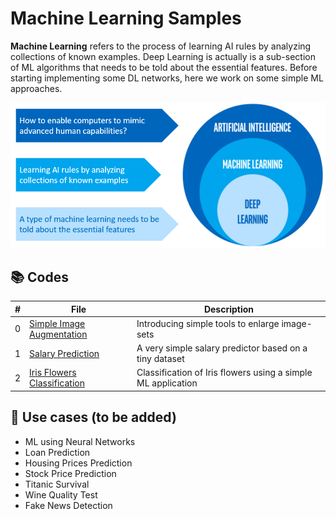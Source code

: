 # Machine Learning Samples

**Machine Learning** refers to the process of learning AI rules by analyzing collections of known examples. Deep Learning is actually is a sub-section of ML algorithms that needs to be told about the essential features. Before starting implementing some DL networks, here we work on some simple ML approaches.

![ML](https://github.com/alitourani/deep-learning-from-scratch/blob/main/_content/AliTourani-DeepLearningFromScratch-MachineLearning.png "ML")

## 📚 Codes

| #   | File                                                                                                                                                | Description                                            |
| --- | --------------------------------------------------------------------------------------------------------------------------------------------------- | ------------------------------------------------------ |
| 0   | [Simple Image Augmentation](https://github.com/alitourani/deep-learning-from-scratch/blob/main/Codes/ML/Simple_Image_Augmentation.ipynb "Simple Image Augmentation") | Introducing simple tools to enlarge image-sets |
| 1   | [Salary Prediction](https://github.com/alitourani/deep-learning-from-scratch/blob/main/Codes/ML/Simple_Salary_Prediction.ipynb "Salary Prediction") | A very simple salary predictor based on a tiny dataset |
| 2   | [Iris Flowers Classification](https://github.com/alitourani/deep-learning-from-scratch/blob/main/Codes/ML/Iris_Flowers_Classification.ipynb "Iris Flowers Classification") | Classification of Iris flowers using a simple ML application |

## 🧩 Use cases (to be added)

- ML using Neural Networks
- Loan Prediction
- Housing Prices Prediction
- Stock Price Prediction
- Titanic Survival
- Wine Quality Test
- Fake News Detection
